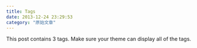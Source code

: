 ```yaml
---
title: Tags
date: 2013-12-24 23:29:53
category: "原始文章"
---
```


This post contains 3 tags. Make sure your theme can display all of the tags.
